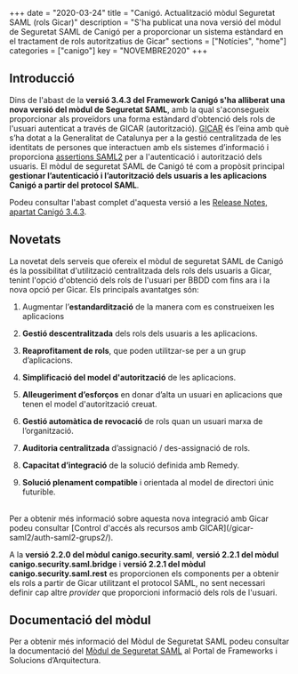 +++
date        = "2020-03-24"
title       = "Canigó. Actualització mòdul Seguretat SAML (rols Gicar)"
description = "S'ha publicat una nova versió del mòdul de Seguretat SAML de Canigó per a proporcionar un sistema estàndard en el tractament de rols autoritzatius de Gicar"
sections    = ["Notícies", "home"]
categories  = ["canigo"]
key         = "NOVEMBRE2020"
+++

## Introducció

Dins de l'abast de la **versió 3.4.3 del Framework Canigó s'ha alliberat una nova versió del mòdul de Seguretat SAML**,
amb la qual s'aconsegueix proporcionar als proveïdors una forma estàndard d'obtenció dels rols de l'usuari autenticat a través de GICAR (autorització).
[GICAR](/gicar/descripcio/) és l’eina amb què s’ha dotat a la Generalitat de Catalunya per a la gestió centralitzada de les identitats de persones que interactuen amb els sistemes d’informació
i proporciona [assertions SAML2](https://en.wikipedia.org/wiki/SAML_2.0) per a l'autenticació i autorització dels usuaris.
El mòdul de seguretat SAML de Canigó té com a propòsit principal **gestionar l’autenticació i l’autorització dels usuaris a les aplicacions Canigó a partir del protocol SAML**.

Podeu consultar l'abast complet d'aquesta versió a les [Release Notes, apartat Canigó 3.4.3](/canigo-download-related/release-notes-canigo-34).

## Novetats

La novetat dels serveis que ofereix el mòdul de seguretat SAML de Canigó és la possibilitat d'utilització centralitzada dels rols dels usuaris a Gicar, tenint l'opció d'obtenció
dels rols de l'usuari per BBDD com fins ara i la nova opció per Gicar. Els principals avantatges són:

1. Augmentar l’**estandardització** de la manera com es construeixen les aplicacions

2. **Gestió descentralitzada** dels rols dels usuaris a les aplicacions.

3. **Reaprofitament de rols**, que poden utilitzar-se per a un grup d’aplicacions.

4. **Simplificació del model d'autorització** de les aplicacions.

5. **Alleugeriment d’esforços** en donar d’alta un usuari en aplicacions que tenen el model d'autorització creuat.

6. **Gestió automàtica de revocació** de rols quan un usuari marxa de l’organització.

7. **Auditoria centralitzada** d’assignació / des-assignació de rols.

8. **Capacitat d’integració** de la solució definida amb Remedy.

9. **Solució plenament compatible** i orientada al model de directori únic futurible.

<br/>
Per a obtenir més informació sobre aquesta nova integració amb Gicar podeu consultar [Control d'accés als recursos amb GICAR](/gicar-saml2/auth-saml2-grups2/).

A la **versió 2.2.0 del mòdul canigo.security.saml**, **versió 2.2.1 del mòdul canigo.security.saml.bridge** i **versió 2.2.1 del mòdul canigo.security.saml.rest** es
proporcionen els components per a obtenir els rols a partir de Gicar utilitzant el protocol SAML, no sent necessari definir cap altre *provider* que proporcioni informació dels rols de l'usuari.

## Documentació del mòdul

Per a obtenir més informació del Mòdul de Seguretat SAML podeu consultar la documentació del [Mòdul de Seguretat SAML](/canigo-documentacio-versions-3x-core/modul-saml/) al Portal de Frameworks i Solucions d’Arquitectura.

